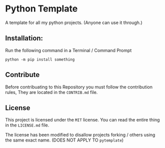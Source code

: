 # Python Template
A template for all my python projects. (Anyone can use it through.)

## Installation:
Run the following command in a Terminal / Command Prompt
```
python -m pip install something
```

## Contribute
Before contribuating to this Repository you must follow
the contribution rules, They are located in the `CONTRIB.md` file.

## License
This project is licensed under the `MIT` license.
You can read the entire thing in the `LICENSE.md` file.

The license has been modified to disallow projects forking / others
using the same exact name. (DOES NOT APPLY TO `pytemplate`)